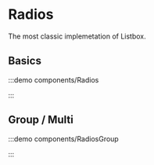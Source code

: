 # Radios

The most classic implemetation of Listbox.

## Basics

:::demo components/Radios

:::

## Group / Multi

:::demo components/RadiosGroup

:::